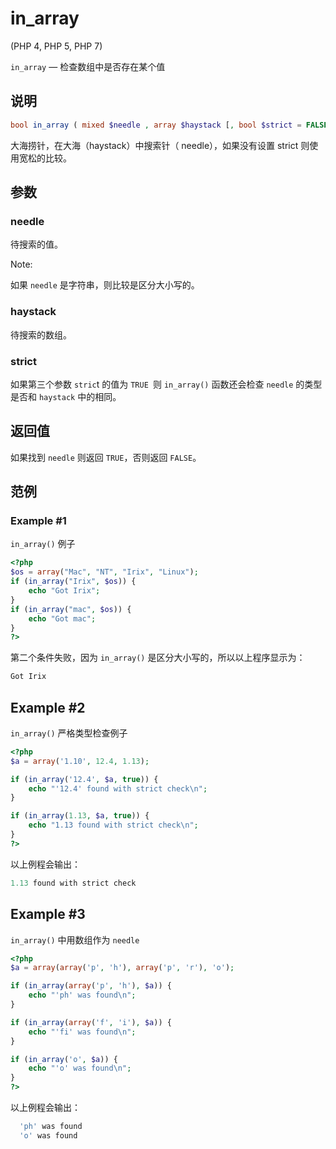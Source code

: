 # in_array
(PHP 4, PHP 5, PHP 7)

``in_array`` — 检查数组中是否存在某个值

## 说明 
```php
bool in_array ( mixed $needle , array $haystack [, bool $strict = FALSE ] )
```
大海捞针，在大海（haystack）中搜索针（ needle），如果没有设置 strict 则使用宽松的比较。

## 参数 
### needle
待搜索的值。

Note:

如果 ``needle`` 是字符串，则比较是区分大小写的。

### haystack
待搜索的数组。

### strict
如果第三个参数 ``stric``t 的值为 ``TRUE ``则 ``in_array()`` 函数还会检查 ``needle`` 的类型是否和 ``haystack`` 中的相同。

## 返回值 
如果找到 ``needle`` 则返回 ``TRUE``，否则返回 ``FALSE``。

## 范例 
### Example #1 
``in_array()`` 例子
```php
<?php
$os = array("Mac", "NT", "Irix", "Linux");
if (in_array("Irix", $os)) {
    echo "Got Irix";
}
if (in_array("mac", $os)) {
    echo "Got mac";
}
?>
```
第二个条件失败，因为 ``in_array()`` 是区分大小写的，所以以上程序显示为：
```php
Got Irix
```
## Example #2
``in_array()`` 严格类型检查例子
```php
<?php
$a = array('1.10', 12.4, 1.13);

if (in_array('12.4', $a, true)) {
    echo "'12.4' found with strict check\n";
}

if (in_array(1.13, $a, true)) {
    echo "1.13 found with strict check\n";
}
?>
```
以上例程会输出：
```php
1.13 found with strict check
```
## Example #3
``in_array()`` 中用数组作为 ``needle``
```php
<?php
$a = array(array('p', 'h'), array('p', 'r'), 'o');

if (in_array(array('p', 'h'), $a)) {
    echo "'ph' was found\n";
}

if (in_array(array('f', 'i'), $a)) {
    echo "'fi' was found\n";
}

if (in_array('o', $a)) {
    echo "'o' was found\n";
}
?>
```
以上例程会输出：
```php
  'ph' was found
  'o' was found
```